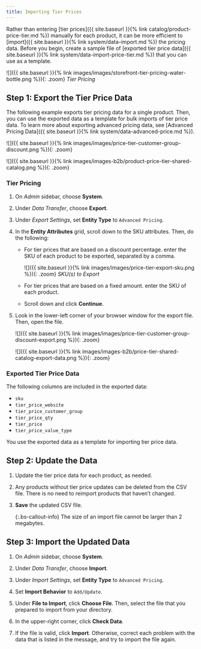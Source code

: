 ```yaml
---
title: Importing Tier Prices
---
```


Rather than entering [tier prices]({{ site.baseurl }}{% link catalog/product-price-tier.md %}) manually for each product, it can be more efficient to [import]({{ site.baseurl }}{% link system/data-import.md %}) the pricing data. Before you begin, create a sample file of [exported tier price data]({{ site.baseurl }}{% link system/data-import-price-tier.md %}) that you can use as a template.

![]({{ site.baseurl }}{% link images/images/storefront-tier-pricing-water-bottle.png %}){: .zoom}
_Tier Pricing_

## Step 1: Export the Tier Price Data

The following example exports tier pricing data for a single product. Then, you can use the exported data as a template for bulk imports of tier price data. To learn more about exporting advanced pricing data, see [Advanced Pricing Data]({{ site.baseurl }}{% link system/data-advanced-price.md %}).

<!--{% if "Default.CE Only,Default.EE Screenshot" contains site.edition %}-->

![]({{ site.baseurl }}{% link images/images/price-tier-customer-group-discount.png %}){: .zoom}
<!--{% endif %}-->

<!--{% if "Default.B2B Only" contains site.edition %}-->

![]({{ site.baseurl }}{% link images/images-b2b/product-price-tier-shared-catalog.png %}){: .zoom}
<!--{% endif %}-->

### Tier Pricing

1.  On _Admin_ sidebar, choose **System**.

1.  Under _Data Transfer_, choose **Export**.

1.  Under _Export Settings_, set **Entity Type** to `Advanced Pricing`.

1.  In the **Entity Attributes** grid, scroll down to the SKU attributes. Then, do the following:

    -  For tier prices that are based on a discount percentage. enter the SKU of each product to be exported, separated by a comma.

        ![]({{ site.baseurl }}{% link images/images/price-tier-export-sku.png %}){: .zoom}
        _SKU(s) to Export_

    -  For tier prices that are based on a fixed amount. enter the SKU of each product.

    -  Scroll down and click **Continue**.

1.  Look in the lower-left corner of your browser window for the export file. Then, open the file.

    <!--{% if "Default.CE Only,Default.EE Screenshot" contains site.edition %}-->

    ![]({{ site.baseurl }}{% link images/images/price-tier-customer-group-discount-export.png %}){: .zoom}
    <!--{% endif %}-->

    <!--{% if "Default.B2B Only" contains site.edition %}-->

    ![]({{ site.baseurl }}{% link images/images-b2b/price-tier-shared-catalog-export-data.png %}){: .zoom}
    <!--{% endif %}-->

### Exported Tier Price Data

The following columns are included in the exported data:

-   `sku`
-   `tier_price_website`
-   `tier_price_customer_group`
-   `tier_price_qty`
-   `tier_price`
-   `tier_price_value_type`

You use the exported data as a template for importing tier price data.

## Step 2: Update the Data

1.  Update the tier price data for each product, as needed.

1.  Any products without tier price updates can be deleted from the CSV file. There is no need to reimport products that haven’t changed.

1.  **Save** the updated CSV file.

    {:.bs-callout-info}
    The size of an import file cannot be larger than 2 megabytes.

## Step 3: Import the Updated Data

1.  On _Admin_ sidebar, choose **System**.

1.  Under _Data Transfer_, choose **Import**.

1.  Under _Import Settings_, set **Entity Type** to `Advanced Pricing`.

1.  Set **Import Behavior** to `Add/Update`.

1.  Under **File to Import**, click **Choose File**. Then, select the file that you prepared to import from your directory.

1.  In the upper-right corner, click **Check Data**.

1.  If the file is valid, click **Import**. Otherwise, correct each problem with the data that is listed in the message, and try to import the file again.
